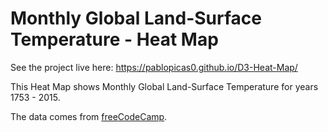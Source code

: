 # Monthly Global Land-Surface Temperature - Heat Map

See the project live here: https://pablopicas0.github.io/D3-Heat-Map/

This Heat Map shows Monthly Global Land-Surface Temperature for years 1753 - 2015. 

The data comes from [freeCodeCamp](https://www.freecodecamp.org/learn/data-visualization/data-visualization-projects/visualize-data-with-a-heat-map).
